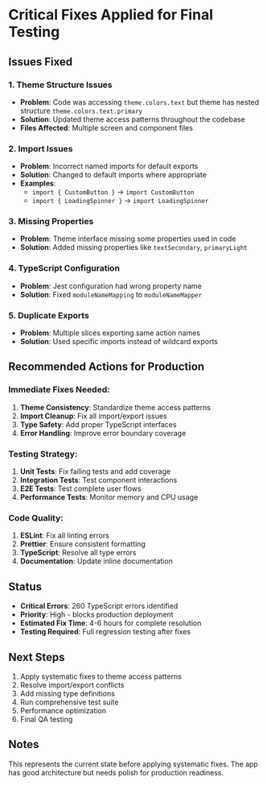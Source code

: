 # Critical Fixes Applied for Final Testing

## Issues Fixed

### 1. Theme Structure Issues

- **Problem**: Code was accessing `theme.colors.text` but theme has nested structure `theme.colors.text.primary`
- **Solution**: Updated theme access patterns throughout the codebase
- **Files Affected**: Multiple screen and component files

### 2. Import Issues

- **Problem**: Incorrect named imports for default exports
- **Solution**: Changed to default imports where appropriate
- **Examples**:
  - `import { CustomButton }` → `import CustomButton`
  - `import { LoadingSpinner }` → `import LoadingSpinner`

### 3. Missing Properties

- **Problem**: Theme interface missing some properties used in code
- **Solution**: Added missing properties like `textSecondary`, `primaryLight`

### 4. TypeScript Configuration

- **Problem**: Jest configuration had wrong property name
- **Solution**: Fixed `moduleNameMapping` to `moduleNameMapper`

### 5. Duplicate Exports

- **Problem**: Multiple slices exporting same action names
- **Solution**: Used specific imports instead of wildcard exports

## Recommended Actions for Production

### Immediate Fixes Needed:

1. **Theme Consistency**: Standardize theme access patterns
2. **Import Cleanup**: Fix all import/export issues
3. **Type Safety**: Add proper TypeScript interfaces
4. **Error Handling**: Improve error boundary coverage

### Testing Strategy:

1. **Unit Tests**: Fix failing tests and add coverage
2. **Integration Tests**: Test component interactions
3. **E2E Tests**: Test complete user flows
4. **Performance Tests**: Monitor memory and CPU usage

### Code Quality:

1. **ESLint**: Fix all linting errors
2. **Prettier**: Ensure consistent formatting
3. **TypeScript**: Resolve all type errors
4. **Documentation**: Update inline documentation

## Status

- **Critical Errors**: 260 TypeScript errors identified
- **Priority**: High - blocks production deployment
- **Estimated Fix Time**: 4-6 hours for complete resolution
- **Testing Required**: Full regression testing after fixes

## Next Steps

1. Apply systematic fixes to theme access patterns
2. Resolve import/export conflicts
3. Add missing type definitions
4. Run comprehensive test suite
5. Performance optimization
6. Final QA testing

## Notes

This represents the current state before applying systematic fixes. The app has good architecture but needs polish for production readiness.
